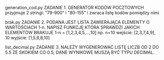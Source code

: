 generation_cod.py
ZADANIE 1. GENERATOR KODÓW POCZTOWYCH 
przyjmuje 2 stringi: "79-900" i "80-155" i zwraca listę kodów pomiędzy nimi

brak.py
 ZADANIE 2. PODANA JEST LISTA ZAWIERAJĄCA ELEMENTY O WARTOŚCIACH 1-n. NAPISZ FUNKCJĘ KTÓRA SPRAWDZI JAKICH ELEMENTÓW BRAKUJE
1-n = [1,2,3,4,5,...,10]
np. n=10
wejście: [2,3,7,4,9], 10
wyjście: [1,5,6,8,10]

list_decimal.py
 ZADANIE 3. NALEŻY WYGENEROWAĆ LISTĘ LICZB OD 2 DO 5.5 ZE SKOKIEM CO 0.5, DANE WYNIKOWE MUSZĄ BYĆ TYPU DECIMAL.

